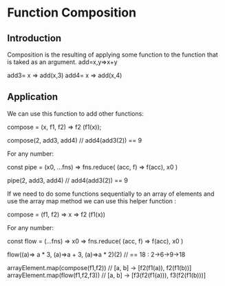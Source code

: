 Function Composition
====================

## Introduction

Composition is the resulting of applying some function to the function that is taked as an argument.
add=x,y=>x+y

add3= x => add(x,3)
add4= x => add(x,4)

## Application

We can use this function to add other functions:

compose = (x, f1, f2) => f2 (f1(x));

compose(2, add3, add4) // add4(add3(2)) == 9

For any number:

const pipe = (x0, ...fns) => fns.reduce(
    (acc, f) => f(acc),
    x0
)

pipe(2, add3, add4)  // add4(add3(2)) == 9

If we need to do some functions sequentially to an array of elements and use the array map method we can use this helper function :

compose = (f1, f2) => x => f2 (f1(x))

For any number:

const flow = (...fns) => x0 => fns.reduce(
    (acc, f) => f(acc),
    x0
)

flow((a)=> a * 3, (a)=>a + 3, (a)=>a * 2)(2) // == 18 : 2->6->9->18

arrayElement.map(compose(f1,f2)) // [a, b] -> [f2(f1(a)), f2(f1(b))]
arrayElement.map(flow(f1,f2,f3)) // [a, b] -> [f3(f2(f1(a))), f3(f2(f1(b)))]
